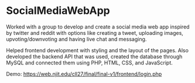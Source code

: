 # SocialMediaWebApp

Worked with a group to develop and create a social media web app inspired by twitter and reddit with options like creating
a tweet, uploading images, upvoting/downvoting and having live chat and messaging.

Helped frontend development with styling and the layout of the pages. Also developed the backend API that was used,
created the database through MySQL and connected them using PHP, HTML, CSS, and JavaScript.

Demo: https://web.njit.edu/cll27/final/final-v1/frontend/login.php
